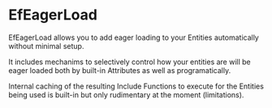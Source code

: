 # EfEagerLoad

EfEagerLoad allows you to add eager loading to your Entities automatically without minimal setup.

It includes mechanims to selectively control how your entities are will be eager loaded both by built-in Attributes as well as programatically.

Internal caching of the resulting Include Functions to execute for the Entities being used is built-in but only rudimentary at the moment (limitations).
